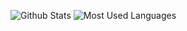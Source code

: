 ![Github Stats](https://github-readme-stats.vercel.app/api?username=zhangzhance-CN&show_icons=true&theme=dark&count_private=true)
![Most Used Languages](https://github-readme-stats.vercel.app/api/top-langs/?username=zhangzhance-CN&theme=dark&layout=compact)
